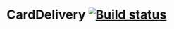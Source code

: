 # CardDelivery [![Build status](https://ci.appveyor.com/api/projects/status/gxucrjvy1aprosky/branch/master?svg=true)](https://ci.appveyor.com/project/Butukhanov/carddelivery/branch/master)



